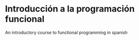 # Introducción a la programación funcional
An introductory course to functional programming in spanish